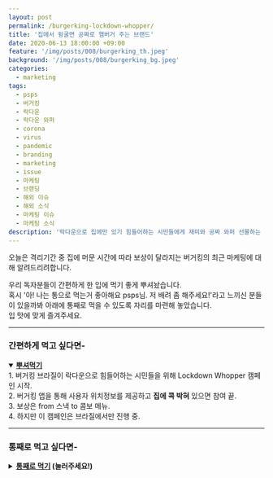```yaml
---
layout: post
permalink: /burgerking-lockdown-whopper/
title: '집에서 뒹굴면 공짜로 햄버거 주는 브랜드'
date: 2020-06-13 18:00:00 +09:00
feature: '/img/posts/008/burgerking_th.jpeg'
background: '/img/posts/008/burgerking_bg.jpeg'
categories:
  - marketing
tags:
  - psps
  - 버거킹
  - 락다운
  - 락다운 와퍼
  - corona
  - virus
  - pandemic
  - branding
  - marketing
  - issue
  - 마케팅
  - 브랜딩
  - 해외 이슈
  - 해외 소식
  - 마케팅 이슈
  - 마케팅 소식
description: '락다운으로 집에만 있기 힘들어하는 시민들에게 재미와 공짜 와퍼 선물하는 버거킹.'
---
```

오늘은 격리기간 중 집에 머문 시간에 따라 보상이 달라지는 버거킹의 최근 마케팅에 대해 알려드리려합니다.

우리 독자분들이 간편하게 한 입에 먹기 좋게 뿌셔놨습니다.<br>
혹시 '아! 나는 통으로 먹는거 좋아해요 psps님. 저 배려 좀 해주세요!'라고 느끼신 분들이 있을까봐 아래에 통째로 먹을 수 있도록 자리를 마련해 놓았습니다.<br>
입 맛에 맞게 즐겨주세요.

<hr class = 'hr_img'>

### 간편하게 먹고 싶다면-

<details open>
<summary><strong><u>뿌셔먹기</u></strong></summary>
<div markdown = "1">
1. 버거킹 브라질이 락다운으로 힘들어하는 시민들을 위해 Lockdown Whopper 캠페인 시작.<br>
2. 버거킹 앱을 통해 사용자 위치정보를 제공하고 <strong>집에 콕 박혀</strong> 있으면 참여 끝.<br>
3. 보상은 from 스낵 to 콤보 메뉴.<br>
4. 하지만 이 캠페인은 브라질에서만 진행 중.
</div>
</details>
<hr class = 'hr_img'>





### 통째로 먹고 싶다면-

<details>
<summary><strong><u>통째로 먹기</u> (눌러주세요!)</strong></summary>
<div markdown = "1">

<br>
## 집에서 뒹굴면 공짜로 햄버거 주는 브랜드

집에서 넷플릭스 보면서 방에서 뒹굴거리고 있을 때 저를 방 밖으로 꺼낼 수 있는 유일한 마법이 하나 있습니다. 바로 엄마의 "밥 먹어라!" 소리죠. 울 엄마는 제가 배고플 때를 어찌나 잘 아시는지.. 돈도 안들고 집에만 있는데 배를 채워주시는 엄마가 항상 고맙습니다. 이 얘기를 한 이유는 버거킹의 최근 캠페인(2020년 6월 4일 시작)이 우리엄마 같다는 생각이 들었기 때문인데요.

집에만 있는데 밥을 주는 공통점이 보였기 때문입니다. 이번에 버거킹 Brazil이 Lockdown 때문에 힘들어 하는 사람들에게 게임 요소를 더한 캠페인을 시작했는데요. 다음 20초짜리 영상을 한번 보시죠.

<iframe class = 'img_center' width="640" height="360" src="https://www.youtube.com/embed/UjlDJ84dQPc" frameborder="0" allow="accelerometer; autoplay; encrypted-media; gyroscope; picture-in-picture" allowfullscreen></iframe>
> *It's hard to stay home*<br>
> *집에 머물기 쉽지 않아요*

> *but it pays off*<br>
> *어려운만큼 보상이 있죠.*

<img class = 'img_center' src = '/img/posts/008/lockdown_burger_poster.jpg' alt = '집에 머물면서 공짜 와퍼 받아가세요. 다른 보상들두요.'/>

그 보상은 <strong>집에 머문 시간에 따라</strong> 버거킹의 메뉴를 보상으로 선택할 수 있는 겁니다. 보상의 범위는 감자튀김같은 스낵에서부터 콤보까지로 이루어져있습니다.

이번 캠페인을 만든 에이전시의 기술과혁신 부서의 머리(head) Toni Ferreira는 기자회견에서

"고립된 시간을 버거킹 혜택으로 바꾸며 격리 상태를 게임으로 바꾸었다"고 전하며 새로 진행하는 마케팅 캠페인을 긍정적으로 얘기했습니다.

버거킹은 전염병을 멈추기 위해 스스로 외로운 시간을 보내며 힘들어 하는 사람들에게 외롭다 느끼는 시간을 좀 더 즐거운 경험으로 바꾸어 그들에게 보상하는 캠페인을 진행하는거죠. 일반 어플에서 <strong>사회적 거리두기 어플</strong>의 역할까지 합니다.

이게 우리나라에서 했더라면 아마 캠페인 기간 동안 넷플릭스 & 유튜브 시청 시간이 급격히 늘어났을지도 모르겠네요. 네 그렇습니다. 아쉽게도 우리나라에선 진행하지 않고 '브라질'에서만 진행되는 캠페인입니다.

## 잉? 왜 브라질만?

#### 1. 버거킹 매출 <strong>성장이 가장 두드러진</strong> 나라
   지금은 코로나 때문에 매출이 적게 나오지만 작년만 하더라도 **3일마다 1개**의 버거킹이 만들어질 정도로 성장 속도가 남다른 나라입니다.
   하지만 성장 속도가 빨랐지만 코로나 바이러스 영향을 미국에 이어 2번째로 많이 받고 있는 나라죠.

   <img class = 'img_center' src = '/img/posts/008/brazil_corona.png' alt = '코로나 감염자 나라별 순위. 브라질 2위'/>

   그래서 버거킹 브라질은 격리조치에 지쳐있는 버거킹의 열성적인 팬들을 격려하는 차원에서 Lockdown Whopper 캠페인을 시작한겁니다.

#### 2. 위치정보를 이용한 성공적인 캠페인 운영 경험
   2018년 Burger King Detour라는 캠페인 아시나요?

   <img class = 'img_center' src = '/img/posts/008/billions_swerved.jpg' alt = '맥도날드 광고 billions served가 billions swerved로 바뀌었음'/>

   > *Billions Served -> Swerved*
   > 수십억명 (햄버거)들다 -> 수십억명 (방향을)틀다

   기간 동안 버거킹 앱 다운로드 건수 150만을 기록했던 대단한 캠페인입니다. 특정 조건을 만족하면 버거킹의 대표 매뉴인 와퍼를 1센트(10원)에 먹을 수 있는 내용이었는데 특정 조건은 앱을 다운받고 위치정보 제공에 동의한 후 **"맥도날드"** 근처(180m 이내)로 가야한다는 것이었습니다. geolocation(지리위치정보)를 활용해 캠페인을 성공적으로 이끌었던 경험이 있습니다.

지리위치정보의 경우 개인정보에 해당하기 때문에 이러한 이유로 이번 캠페인에서도 지리위치정보에 기반한 캠페인이 시작된 겁니다.

## 사이드 노트
버거킹 디투어 캠페인처럼 경쟁사를 역이용한 마케팅을 hackvertising이라고 부릅니다. 경쟁사의 마케팅을 해킹하여 그걸 바탕으로 자사의 마케팅 캠페인에 역이용하는 전략입니다. 버거킹이 이걸 굉장히 잘하는데 위 캠패인 뿐만 아니라 이전 진행했던 "Burn that ads"캠페인도 주목을 끌었죠.
버거킹 앱내 AR기반의 카메라 기능을 추가해 이를 이용해 경쟁사의 광고나 쿠폰 등에 갖다대면 그 광고가 불에 타는 이미지가 겹쳐 보입니다. 광고를 다 태우면 무료 와퍼 쿠폰을 주는 프로모션이었죠.

50초 짜리 광고 보시면 경쟁사 광고가 불타오르면서 어떤 이미지가 나오는지 감탄하실겁니다.
<iframe width="640" height="360" src="https://www.youtube.com/embed/PGByvh25uE0" frameborder="0" allow="accelerometer; autoplay; encrypted-media; gyroscope; picture-in-picture" allowfullscreen></iframe>

그리고 2017년 스티븐 킹 소설 원작의 영화 '그것'의 영향으로 당시 미국에선 삐에로에 대한 공포가 전역으로 퍼지던 때였습니다. 맥도날드는 삐에로에 대한 공포가 맥도날드(로날드)로 향하지 않도록그 마스코티 로날드 사용을 중지했었죠. 그러나 버거킹은 이 기회를 이용했습니다.

<img class = 'img_center' src = '/img/posts/008/burgerking_clown.png' alt = '버거킹 모자를 쓰고 와퍼를 들고 있는 맥도날드 마스코트를 연상시키는 삐에로의 모습'/>

할로윈을 기념하며 삐에로 복장으로 버거킹에서 주문하며 와퍼를 **무료**로 주는 할로윈 캠페인을 진행했죠.

무서울 정도로 경쟁사의 약점을 영리하게 이용할 줄 아는 회사입니다. 이런 식의 마케팅이 바이럴을 일으키기 좋다고 하지만 법적인 문제로 번질 수 있기 때문에 전문가와 충분히 의논한 후 시행해야 할 전략이니 참고하시기 바랍니다.

## 마무리
자기만의 독특한 마케팅 스타일을 정립한 버거킹. 앞으로 또 어떤 캠페인으로 경쟁사한테 트롤짓을 할지 매우 궁금해지는 버거킹의 크리에이티브였습니다.

지금까지, 세상 마케팅 이슈를 뿌시고 다니는 PSPS였습니다.

</div>
</details>
<span>
<br><br>
</span>
